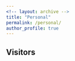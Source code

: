 ```yaml
---
<!-- layout: archive -->
title: "Personal"
permalink: /personal/
author_profile: true
---
```


## Visitors

<script type="text/javascript" id="clstr_globe" src="//cdn.clustrmaps.com/globe.js?d=T4wTRy8dNd2tWARV_ugU--kaTOs48pEA1we7DZF4uHg"></script>
